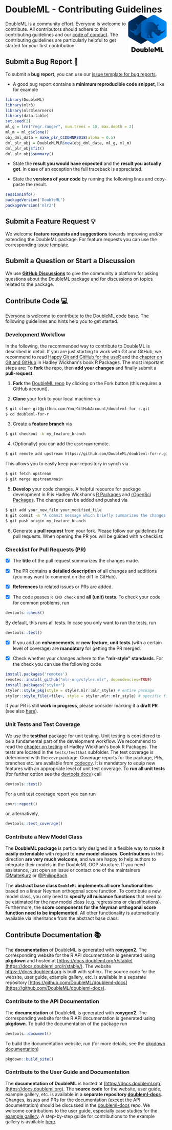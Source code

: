 # DoubleML - Contributing Guidelines <a href="https://docs.doubleml.org"><img src="man/figures/logo.png" align="right" width = "120" /></a>

DoubleML is a community effort.
Everyone is welcome to contribute.
All contributors should adhere to this contributing guidelines
and our [code of conduct](https://github.com/DoubleML/doubleml-for-r/blob/main/CODE_OF_CONDUCT.md).
The contributing guidelines are particularly helpful to get started for your first contribution.

## Submit a Bug Report :bug:
To submit a **bug report**, you can use our
[issue template for bug reports](https://github.com/DoubleML/doubleml-for-r/issues/new/choose).

- A good bug report contains a **minimum reproducible code snippet**, like for example

```R
library(DoubleML)
library(mlr3)
library(mlr3learners)
library(data.table)
set.seed(2)
ml_g = lrn("regr.ranger", num.trees = 10, max.depth = 2)
ml_m = ml_g$clone()
obj_dml_data = make_plr_CCDDHNR2018(alpha = 0.5)
dml_plr_obj = DoubleMLPLR$new(obj_dml_data, ml_g, ml_m)
dml_plr_obj$fit()
dml_plr_obj$summary()
```

- State the **result you would have expected** and the **result you actually got**.
In case of an exception the full traceback is appreciated.

- State the **versions of your code** by running the following lines and copy-paste the result.

```R
sessionInfo()
packageVersion('DoubleML')
packageVersion('mlr3')
```

## Submit a Feature Request :bulb:
We welcome **feature requests and suggestions** towards improving and/or extending the DoubleML package.
For feature requests you can use the corresponding
[issue template](https://github.com/DoubleML/doubleml-for-r/issues/new/choose).

## Submit a Question or Start a Discussion
We use **[GitHub Discussions](https://github.com/DoubleML/doubleml-for-r/discussions)** to give the community a platform
for asking questions about the DoubleML package and for discussions on topics related to the package.

## Contribute Code :computer:
Everyone is welcome to contribute to the DoubleML code base.
The following guidelines and hints help you to get started.

### Development Workflow
In the following, the recommended way to contribute to DoubleML is described in detail.
If you are just starting to work with Git and GitHub, we recommend to read [Happy Git and GitHub for the useR](https://happygitwithr.com/index.html) and the [chapter on Git and GitHub](https://r-pkgs.org/git.html) in Hadley Wickham's book R Packages.
The most important steps are: To **fork** the repo, then **add your changes** and finally submit a **pull-request**.
1. **Fork** the [DoubleML repo](https://github.com/DoubleML/doubleml-for-r)
by clicking on the Fork button (this requires a GitHub account).

2. **Clone** your fork to your local machine via
```bash
$ git clone git@github.com:YourGitHubAccount/doubleml-for-r.git
$ cd doubleml-for-r
```

3. Create a **feature branch** via
```bash
$ git checkout -b my_feature_branch
```

4. (Optionally) you can add the `upstream` remote.
```bash
$ git remote add upstream https://github.com/DoubleML/doubleml-for-r.git
```
This allows you to easily keep your repository in synch via
```bash
$ git fetch upstream
$ git merge upstream/main
```

5. **Develop** your code changes. A helpful resource for package development in R
is Hadley Wickham's [R Packages](https://r-pkgs.org/preface.html) and [rOpenSci Packages](https://devguide.ropensci.org/).
The changes can be added and pushed via
```bash
$ git add your_new_file your_modified_file
$ git commit -m "A commit message which briefly summarizes the changes made"
$ git push origin my_feature_branch
```

6. Generate a **pull request** from your fork.
Please follow our guidelines for pull requests.
When opening the PR you will be guided with a checklist.

### Checklist for Pull Requests (PR)
- [x] The **title** of the pull request summarizes the changes made.

- [x] The PR contains a **detailed description** of all changes and additions
(you may want to comment on the diff in GitHub).

- [x] **References** to related issues or PRs are added.

- [x] The code passes `R CMD check` and **all (unit) tests**.
To check your code for common problems, run
```R
devtools::check()
```
By default, this runs all tests. In case you only want to run the tests, run
```R
devtools::test()
```

- [x] If you add an **enhancements** or **new feature**, **unit tests**
(with a certain level of coverage) are **mandatory** for getting the PR merged.

- [x] Check whether your changes adhere to the **"mlr-style" standards**.
For the check you can use the following code
```R
install.packages('remotes')
remotes::install_github("mlr-org/styler.mlr", dependencies=TRUE)
install.packages("styler")
styler::style_pkg(style = styler.mlr::mlr_style) # entire package
styler::style_file(<file>, style = styler.mlr::mlr_style) # specific file
```

If your PR is still **work in progress**, please consider marking it a **draft PR**
(see also [here](https://docs.github.com/en/pull-requests/collaborating-with-pull-requests/proposing-changes-to-your-work-with-pull-requests/creating-a-pull-request)).

### Unit Tests and Test Coverage
We use the **testthat** package for unit testing.
Unit testing is considered to be a fundamental part of the development workflow.
We recommend to read the [chapter on testing](https://r-pkgs.org/tests.html) of Hadley Wickham's book R Packages.
The tests are located in the `tests/testthat` subfolder.
The test coverage is determined with the `covr` package.
Coverage reports for the package, PRs, branches etc. are available from
[codecov](https://app.codecov.io/gh/DoubleML/doubleml-for-r).
It is mandatory to equip new features with an appropriate level of unit test coverage.
To **run all unit tests** (for further option see the [devtools docu](https://devtools.r-lib.org/reference/test.html)) call
```R
devtools::test()
```
For a unit test coverage report you can run
```R
covr::report()
```
or, alternatively,
```R
devtools::test_coverage()
```

### Contribute a New Model Class
The **DoubleML package** is particularly designed in a flexible way to make it **easily extendable** with regard to
**new model classes**.
**Contributions** in this direction **are very much welcome**, and we are happy to help authors to integrate their models in the
DoubleML OOP structure.
If you need assistance, just open an issue or contact one of the maintainers
[@MalteKurz](https://github.com/MalteKurz) or [@PhilippBach](https://github.com/PhilippBach).

The **abstract base class `DoubleML` implements all core functionalities** based on a linear Neyman orthogonal score
function.
To contribute a new model class, you only need to **specify all nuisance functions** that need to be estimated for the
new model class (e.g. regressions or classifications).
Furthermore, the **score components for the Neyman orthogonal score function need to be implemented**.
All other functionality is automatically available via inheritance from the abstract base class.
<!---TODO: Add a model template for the R package DoubleML
A **template for new model classes** is available
[here](https://github.com/DoubleML/doubleml-docs/blob/main/model_templates/double_ml_model_template.py).--->

## Contribute Documentation :books:

The **documentation** of DoubleML is generated with **roxygen2**. The corresponding website
for the R API documentation is generated using **pkgdown** and hosted at
[https://docs.doubleml.org/r/stable](https://docs.doubleml.org/r/stable/).
The website [https:://docs.doubleml.org](https://docs.doubleml.org) is built with
sphinx.
The source code for the website, user guide, example gallery, etc. is available in a separate repository
[https://github.com/DoubleML/doubleml-docs](https://github.com/DoubleML/doubleml-docs).

### Contribute to the API Documentation
The **documentation** of DoubleML is generated with **roxygen2**. The corresponding website
for the R API documentation is generated using **pkgdown**.
To build the documentation of the package run
```R
devtools::document()
```
To build the documentation website, run (for more details, see the [pkgdown documentation](https://pkgdown.r-lib.org/))
```R
pkgdown::build_site()
```

### Contribute to the User Guide and Documentation
The **documentation of DoubleML** is hosted at [https://docs.doubleml.org](https://docs.doubleml.org).
The **source code** for the website, user guide, example gallery, etc. is available in a **separate repository
[doubleml-docs](https://github.com/DoubleML/doubleml-docs)**.
Changes, issues and PRs for the documentation (except the API documentation) should be discussed in the 
[doubleml-docs](https://github.com/DoubleML/doubleml-docs) repo.
We welcome contributions to the user guide, especially case studies for the
[example gallery](https://docs.doubleml.org/stable/examples/index.html).
A step-by-step guide for contributions to the example gallery is available
[here](https://github.com/DoubleML/doubleml-docs/wiki/Contribute-to-our-Website-and-Example-Gallery).
